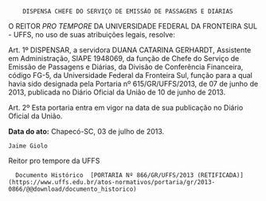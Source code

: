         DISPENSA CHEFE DO SERVIÇO DE EMISSÃO DE PASSAGENS E DIÁRIAS  

O REITOR *PRO TEMPORE* DA UNIVERSIDADE FEDERAL DA FRONTEIRA SUL - UFFS, no uso de suas atribuições legais, resolve:

 Art. 1º DISPENSAR, a servidora DUANA CATARINA GERHARDT, Assistente em Administração, SIAPE 1948069, da função de Chefe do Serviço de Emissão de Passagens e Diárias, da Divisão de Conferência Financeira, código FG-5, da Universidade Federal da Fronteira Sul, função para a qual havia sido designada pela Portaria nº 615/GR/UFFS/2013, de 07 de junho de 2013, publicada no Diário Oficial da União de 10 de junho de 2013.

 Art. 2º Esta portaria entra em vigor na data de sua publicação no Diário Oficial da União.

  

   **Data do ato:** Chapecó-SC, 03 de julho de 2013.   
 

    Jaime Giolo   
 Reitor pro tempore da UFFS 

      Documento Histórico  [PORTARIA Nº 866/GR/UFFS/2013 (RETIFICADA)](https://www.uffs.edu.br/atos-normativos/portaria/gr/2013-0866/@@download/documento_historico)     
      